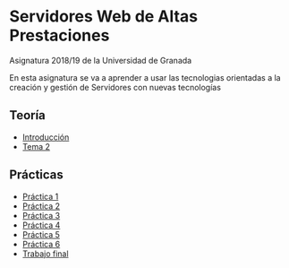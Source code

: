 # Servidores Web de Altas Prestaciones

Asignatura 2018/19 de la Universidad de Granada

En esta asignatura se va a aprender a usar las tecnologias orientadas a la creación y gestión de Servidores con nuevas tecnologías

## Teoría

- [Introducción](./doc/introduccion.md)
- [Tema 2](./doc/tema2.md)

## Prácticas

- [Práctica 1](./practica1/README.md)
- [Práctica 2](./practica2/README.md)
- [Práctica 3](./practica3/README.md)
- [Práctica 4](./practica4/README.md)
- [Práctica 5](./practica5/README.md)
- [Práctica 6](./practica6/README.md)
- [Trabajo final](./trabajo/README.md)
